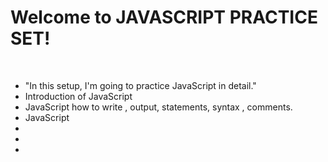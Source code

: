 # Welcome to JAVASCRIPT PRACTICE SET!
<br>

- "In this setup, I'm going to practice JavaScript in detail."
- Introduction of JavaScript
- JavaScript how to write , output, statements, syntax , comments.
- JavaScript
-
-
-

